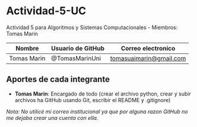 # Actividad-5-UC
Actividad 5 para Algoritmos y Sistemas Computacionales - Miembros: Tomas Marin

| Nombre                | Usuario de GitHub      | Correo electronico          |
|-----------------------|------------------------|-----------------------------|
| Tomas Marin           | @TomasMarinUni         | tomasuaimarin@gmail.com     |

## Aportes de cada integrante

- **Tomas Marin**: Encargado de todo (crear el archivo python, crear y subir archivos ha GitHub usando Git, escribir el README y .gitignore)

*Nota: No utilicé mi correo institucional ya que por alguna razon GitHub no me dejaba crear una cuenta con ella.*
